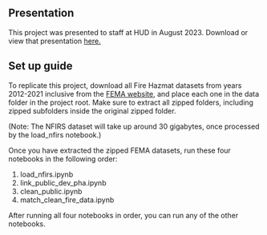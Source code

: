 ## Presentation

This project was presented to staff at HUD in August 2023. Download or view that presentation [here.](https://github.com/jackvandeleuv/fire_risk_index/blob/main/8-16-23%20Presentation%20(v1.0).pdf)

## Set up guide

To replicate this project, download all Fire Hazmat datasets from years 2012-2021 inclusive from the [FEMA website](https://www.fema.gov/about/openfema/data-sets/fema-usfa-nfirs-annual-data), and place each one in the data folder in the project root. Make sure to extract all zipped folders, including zipped subfolders inside the original zipped folder. 

(Note: The NFIRS dataset will take up around 30 gigabytes, once processed by the load_nfirs notebook.)

Once you have extracted the zipped FEMA datasets, run these four notebooks in the following order:

1) load_nfirs.ipynb
2) link_public_dev_pha.ipynb
3) clean_public.ipynb
4) match_clean_fire_data.ipynb

After running all four notebooks in order, you can run any of the other notebooks.
